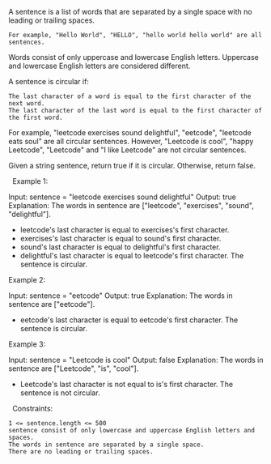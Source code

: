A sentence is a list of words that are separated by a single space with no leading or trailing spaces.


	For example, "Hello World", "HELLO", "hello world hello world" are all sentences.


Words consist of only uppercase and lowercase English letters. Uppercase and lowercase English letters are considered different.

A sentence is circular if:


	The last character of a word is equal to the first character of the next word.
	The last character of the last word is equal to the first character of the first word.


For example, "leetcode exercises sound delightful", "eetcode", "leetcode eats soul" are all circular sentences. However, "Leetcode is cool", "happy Leetcode", "Leetcode" and "I like Leetcode" are not circular sentences.

Given a string sentence, return true if it is circular. Otherwise, return false.

 
Example 1:

Input: sentence = "leetcode exercises sound delightful"
Output: true
Explanation: The words in sentence are ["leetcode", "exercises", "sound", "delightful"].
- leetcode's last character is equal to exercises's first character.
- exercises's last character is equal to sound's first character.
- sound's last character is equal to delightful's first character.
- delightful's last character is equal to leetcode's first character.
The sentence is circular.

Example 2:

Input: sentence = "eetcode"
Output: true
Explanation: The words in sentence are ["eetcode"].
- eetcode's last character is equal to eetcode's first character.
The sentence is circular.

Example 3:

Input: sentence = "Leetcode is cool"
Output: false
Explanation: The words in sentence are ["Leetcode", "is", "cool"].
- Leetcode's last character is not equal to is's first character.
The sentence is not circular.

 
Constraints:


	1 <= sentence.length <= 500
	sentence consist of only lowercase and uppercase English letters and spaces.
	The words in sentence are separated by a single space.
	There are no leading or trailing spaces.

